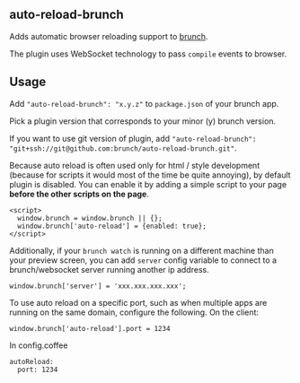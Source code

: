 ## auto-reload-brunch
Adds automatic browser reloading support to
[brunch](http://brunch.io).

The plugin uses WebSocket technology to pass `compile` events to browser.

## Usage
Add `"auto-reload-brunch": "x.y.z"` to `package.json` of your brunch app.

Pick a plugin version that corresponds to your minor (y) brunch version.

If you want to use git version of plugin, add
`"auto-reload-brunch": "git+ssh://git@github.com:brunch/auto-reload-brunch.git"`.

Because auto reload is often used only for html / style development
(because for scripts it would most of the time be quite annoying),
by default plugin is disabled. You can enable it by adding a simple script
to your page **before the other scripts on the page**.

    <script>
      window.brunch = window.brunch || {};
      window.brunch['auto-reload'] = {enabled: true};
    </script>

Additionally, if your `brunch watch` is running on a different machine than your
preview screen, you can add `server` config variable to connect to a brunch/websocket server running
another ip address. 

	window.brunch['server'] = 'xxx.xxx.xxx.xxx';

To use auto reload on a specific port, such as when multiple apps are running
on the same domain, configure the following.  On the client:

  	window.brunch['auto-reload'].port = 1234

In config.coffee

	autoReload:
	  port: 1234

